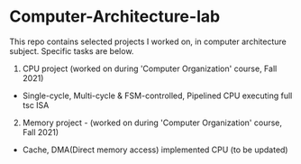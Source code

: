 # Computer-Architecture-lab

This repo contains selected projects I worked on, in computer architecture subject. Specific tasks are below.


<List>
 
1. CPU project (worked on during 'Computer Organization' course, Fall 2021) 
 
 - Single-cycle, Multi-cycle & FSM-controlled, Pipelined CPU executing full tsc ISA
 
2. Memory project - (worked on during 'Computer Organization' course, Fall 2021) 
 
 - Cache, DMA(Direct memory access) implemented CPU (to be updated)
